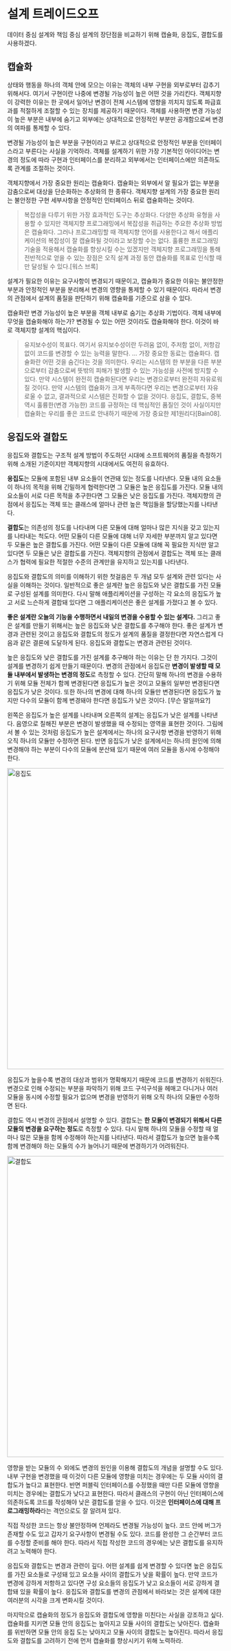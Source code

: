 # 설계 트레이드오프

데이터 중심 설계와 책임 중심 설계의 장단점을 비교하기 위해 캡슐화, 응집도, 결합도를 사용하겠다.

## 캡슐화

상태와 행동을 하나의 객체 안에 모으는 이유는 객체의 내부 구현을 외부로부터 감추기 위해서다. 여기서 구현이란 나중에 변경될 가능성이 높은 어떤 것을 가리킨다. 객체지향이 강력한 이유는 한 곳에서 일어난 변경이 전체 시스템에 영향을 끼치지 않도록 파급효과를 적절하게 조절할 수 있는 장치를 제공하기 때문이다. 객체를 사용하면 변경 가능성이 높은 부분은 내부에 숨기고 외부에는 상대적으로 안정적인 부분만 공개함으로써 변경의 여파를 통제할 수 있다.

변경될 가능성이 높은 부분을 구현이라고 부르고 상대적으로 안정적인 부분을 인터페이스라고 부른다는 사실을 기억하라. 객체를 설계하기 위한 가장 기본적인 아이디어는 변경의 정도에 따라 구현과 인터페이스를 분리하고 외부에서는 인터페이스에만 의존하도록 관계를 조절하는 것이다.

객체지향에서 가장 중요한 원리는 캡슐화다. 캡슐화는 외부에서 알 필요가 없는 부분을 감춤으로써 대상을 단순화하는 추상화의 한 종류다. 객체지향 설계의 가장 중요한 원리는 불안정한 구현 세부사항을 안정적인 인터페이스 뒤로 캡슐화하는 것이다.

> 복잡성을 다루기 위한 가장 효과적인 도구는 추상화다. 다양한 추상화 유형을 사용할 수 있지만 객체지향 프로그래밍에서 복잡성을 취급하는 주요한 추상화 방법은 캡슐화다. 그러나 프로그래밍할 때 객체지향 언어를 사용한다고 해서 애플리케이션의 복잡성이 잘 캡슐화될 것이라고 보장할 수는 없다. 훌륭한 프로그래밍 기술을 적용해서 캡슐화를 향상시킬 수는 있겠지만 객체지향 프로그래밍을 통해 전반적으로 얻을 수 있는 장점은 오직 설계 과정 동안 캡슐화를 목표로 인식할 때만 달성될 수 있다.[워스 브록]

설계가 필요한 이유는 요구사항이 변경되기 때문이고, 캡슐화가 중요한 이유는 불안정한 부분과 안정적인 부분을 분리해서 변경의 영향을 통제할 수 있기 때문이다. 따라서 변경의 관점에서 설계의 품질을 판단하기 위해 캡슐화를 기준으로 삼을 수 있다.

캡슐화란 변경 가능성이 높은 부분을 객체 내부로 숨기는 추상화 기법이다. 객체 내부에 무엇을 캡슐화해야 하는가? 변경될 수 있는 어떤 것이라도 캡슐화해야 한다. 이것이 바로 객체지향 설계의 핵심이다.

> 유지보수성이 목표다. 여기서 유지보수성이란 두려움 없이, 주저함 없이, 저항감 없이 코드를 변경할 수 있는 능력을 말한다. ... 가장 중요한 동료는 캡슐화다. 캡슐화란 어떤 것을 숨긴다는 것을 의미한다. 우리는 시스템의 한 부분을 다른 부분으로부터 감춤으로써 뜻밖의 피해가 발생할 수 있는 가능성을 사전에 방지할 수 있다. 만약 시스템이 완전히 캡슐화된다면 우리는 변경으로부터 완전히 자유로워질 것이다. 만약 시스템의 캡슐화가 크게 부족하다면 우리는 변경으로부터 자유로울 수 없고, 결과적으로 시스템은 진화할 수 없을 것이다. 응집도, 결합도, 중복 역시 훌륭한(변경 가능한) 코드를 규정하는 데 핵심적인 품질인 것이 사실이지만 캡슐화는 우리를 좋은 코드로 안내하기 때문에 가장 중요한 제1원리다[Bain08].

## 응집도와 결합도
응집도와 결합도는 구조적 설계 방법이 주도하던 시대에 소프트웨어의 품질을 측정하기 위해 소개된 기준이지만 객체지향의 시대에서도 여전히 유효하다.

**응집도**는 모듈에 포함된 내부 요소들이 연관돼 있는 정도를 나타낸다. 모듈 내의 요소들이 하나의 목적을 위해 긴밀하게 협력한다면 그 모듈은 높은 응집도를 가진다. 모듈 내의 요소들이 서로 다른 목적을 추구한다면 그 모듈은 낮은 응집도를 가진다. 객체지향의 관점에서 응집도는 객체 또는 클래스에 얼마나 관련 높은 책임들을 할당했는지를 나타낸다.

**결합도**는 의존성의 정도를 나타내며 다른 모듈에 대해 얼마나 많은 지식을 갖고 있는지를 나타내는 척도다. 어떤 모듈이 다른 모듈에 대해 너무 자세한 부분까지 알고 있다면 두 모듈은 높은 결합도를 가진다. 어떤 모듈이 다른 모듈에 대해 꼭 필요한 지식만 알고 있다면 두 모듈은 낮은 결합도를 가진다. 객체지향의 관점에서 결합도는 객체 또는 클래스가 협력에 필요한 적절한 수준의 관계만을 유지하고 있는지를 나타낸다.

응집도와 결합도의 의미를 이해하기 위한 첫걸음은 두 개념 모두 설계와 관련 있다는 사실을 이해하는 것이다. 일반적으로 좋은 설계란 높은 응집도와 낮은 결합도를 가진 모듈로 구성된 설계를 의미한다. 다시 말해 애플리케이션을 구성하는 각 요소의 응집도가 높고 서로 느슨하게 결합돼 있다면 그 애플리케이션은 좋은 설계를 가졌다고 볼 수 있다.

**좋은 설계란 오늘의 기능을 수행하면서 내일의 변경을 수용할 수 있는 설계다.** 그리고 좋은 설계를 만들기 위해서는 높은 응집도와 낮은 결합도를 추구해야 한다. 좋은 설계가 변경과 관련된 것이고 응집도와 결합도의 정도가 설계의 품질을 결정한다면 자연스럽게 다음과 같은 결론에 도달하게 된다. 응집도와 결합도는 변경과 관련된 것이다.

높은 응집도와 낮은 결합도를 가진 설계를 추구해야 하는 이유는 단 한 가지다. 그것이 설계를 변경하기 쉽게 만들기 때문이다. 변경의 관점에서 응집도란 **변경이 발생할 때 모듈 내부에서 발생하는 변경의 정도**로 측정할 수 있다. 간단히 말해 하나의 변경을 수용하기 위해 모듈 전체가 함께 변경된다면 응집도가 높은 것이고 모듈의 일부만 변경된다면 응집도가 낮은 것이다. 또한 하나의 변경에 대해 하나의 모듈만 변경된다면 응집도가 높지만 다수의 모듈이 함께 변경돼야 한다면 응집도가 낮은 것이다. [무슨 말일까요?]

왼쪽은 응집도가 높은 설계를 나타내며 오른쪽의 설계는 응집도가 낮은 설계를 나타낸다. 음영으로 칠해진 부분은 변경이 발생했을 때 수정되는 영역을 표현한 것이다. 그림에서 볼 수 있는 것처럼 응집도가 높은 설계에서는 하나의 요구사항 변경을 반영하기 위해 오직 하나의 모듈만 수정하면 된다. 반면 응집도가 낮은 설계에서는 하나의 원인에 의해 변경해야 하는 부분이 다수의 모듈에 분산돼 있기 때문에 여러 모듈을 동시에 수정해야 한다.

<img width="700" alt="응집도" src="https://github.com/SWM-re-pashion/repashion-client/assets/62797441/c14a97c1-d9e1-4d28-9ce9-827a71ad2f63" />

응집도가 높을수록 변경의 대상과 범위가 명확해지기 때문에 코드를 변경하기 쉬워진다. 변경으로 인해 수정되는 부분을 파악하기 위해 코드 구석구석을 헤매고 다니거나 여러 모듈을 동시에 수정할 필요가 없으며 변경을 반영하기 위해 오직 하나의 모듈만 수정하면 된다.

결합도 역시 변경의 관점에서 설명할 수 있다. 결합도는 **한 모듈이 변경되기 위해서 다른 모듈의 변경을 요구하는 정도**로 측정할 수 있다. 다시 말해 하나의 모듈을 수정할 때 얼마나 많은 모듈을 함께 수정해야 하는지를 나타낸다. 따라서 결합도가 높으면 높을수록 함께 변경해야 하는 모듈의 수가 늘어나기 때문에 변경하기가 어려워진다.

<img width="700" alt="결합도" src="https://github.com/SWM-re-pashion/repashion-client/assets/62797441/f6946184-ed3c-42ba-adba-0d7631e0932b" />

영향을 받는 모듈의 수 외에도 변경의 원인을 이용해 결합도의 개념을 설명할 수도 있다. 내부 구현을 변경했을 때 이것이 다른 모듈에 영향을 미치는 경우에는 두 모듈 사이의 결합도가 높다고 표현한다. 반면 퍼블릭 인터페이스를 수정했을 때만 다른 모듈에 영향을 미치는 경우에는 결합도가 낮다고 표현한다. 따라서 클래스의 구현이 아닌 인터페이스에 의존하도록 코드를 작성해야 낮은 결합도를 얻을 수 있다. 이것은 **인터페이스에 대해 프로그래밍하라**라는 격언으로도 잘 알려져 있다.

직접 작성한 코드는 항상 불안정하며 언제라도 변경될 가능성이 높다. 코드 안에 버그가 존재할 수도 있고 갑자기 요구사항이 변경될 수도 있다. 코드를 완성한 그 순간부터 코드를 수정할 준비를 해야 한다. 따라서 직접 작성한 코드의 경우에는 낮은 결합도를 유지하려고 노력해야 한다.

응집도와 결합도는 변경과 관련이 깊다. 어떤 설계를 쉽게 변경할 수 있다면 높은 응집도를 가진 요소들로 구성돼 있고 요소들 사이의 결합도가 낮을 확률이 높다. 만약 코드가 변경에 강하게 저항하고 있다면 구성 요소들의 응집도가 낮고 요소들이 서로 강하게 결합돼 있을 확률이 높다. 응집도와 결합도를 변경의 관점에서 바라보는 것은 설계에 대한 여러분의 시각을 크게 변화시킬 것이다.

마지막으로 캡슐화의 정도가 응집도와 결합도에 영향을 미친다는 사실을 강조하고 싶다. 캡슐화를 지키면 모듈 안의 응집도는 높아지고 모듈 사이의 결합도는 낮아진다. 캡슐화를 위반하면 모듈 안의 응집 도는 낮아지고 모듈 사이의 결합도는 높아진다. 따라서 응집도와 결합도를 고려하기 전에 먼저 캡슐화를 향상시키기 위해 노력하라.

